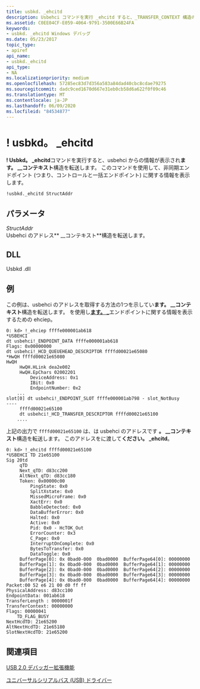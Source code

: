 ```yaml
---
title: usbkd. _ehcitd
description: Usbehci コマンドを実行 _ehcitd すると、_TRANSFER_CONTEXT 構造の情報が表示されます。
ms.assetid: C0EE04CF-E059-4064-9791-3500E66B24FA
keywords:
- usbkd. _ehcitd Windows デバッグ
ms.date: 05/23/2017
topic_type:
- apiref
api_name:
- usbkd._ehcitd
api_type:
- NA
ms.localizationpriority: medium
ms.openlocfilehash: 57285ec83d7d356a583a84dad40cbc8cdae79275
ms.sourcegitcommit: dadc9ced1670d667e31eb0cb58d6a622f0f09c46
ms.translationtype: MT
ms.contentlocale: ja-JP
ms.lasthandoff: 06/09/2020
ms.locfileid: "84534877"
---
```

# <a name="usbkd_ehcitd"></a>! usbkd。 \_ehcitd


**! Usbkd。 \_ehcitd**コマンドを実行すると、usbehci からの情報が表示され**ます。 \_\_コンテキスト**構造を転送します。 このコマンドを使用して、非同期エンドポイント (つまり、コントロールと一括エンドポイント) に関する情報を表示します。

```dbgcmd
!usbkd._ehcitd StructAddr
```

## <a name="span-idddk__devobj_dbgspanspan-idddk__devobj_dbgspanparameters"></a><span id="ddk__devobj_dbg"></span><span id="DDK__DEVOBJ_DBG"></span>パラメータ


<span id="_______StructAddr______"></span><span id="_______structaddr______"></span><span id="_______STRUCTADDR______"></span>*StructAddr*   
Usbehci のアドレス** \_\_コンテキスト**構造を転送します。

## <a name="span-iddllspanspan-iddllspandll"></a><span id="DLL"></span><span id="dll"></span>DLL


Usbkd .dll

<a name="examples"></a>例
--------

この例は、usbehci のアドレスを取得する方法の1つを示してい**ます。 \_\_コンテキスト**構造を転送します。 を使用し[**ます。 \_**](-usbkd--ehciep.md)エンドポイントに関する情報を表示するための ehciep。

```dbgcmd
0: kd> !_ehciep ffffe000001ab618
*USBEHCI
dt usbehci!_ENDPOINT_DATA ffffe000001ab618
Flags: 0x00000000
dt usbehci!_HCD_QUEUEHEAD_DESCRIPTOR ffffd00021e65080
*HwQH ffffd00021e65080
HwQH
     HwQH.HLink dea2e002
     HwQH.EpChars 02002201
         DeviceAddress: 0x1
         IBit: 0x0
         EndpointNumber: 0x2
    ...
slot[0] dt usbehci!_ENDPOINT_SLOT ffffe000001ab798 - slot_NotBusy
----
     ffffd00021e65100
     dt usbehci!_HCD_TRANSFER_DESCRIPTOR ffffd00021e65100
    ....
```

上記の出力で `ffffd00021e65100` は、は usbehci のアドレスです **。 \_\_コンテキスト**構造を転送します。 このアドレスをに渡して**ください。 \_ehcitd**。

```dbgcmd
0: kd> !_ehcitd ffffd00021e65100
*USBEHCI TD 21e65100
Sig 20td
     qTD
     Next_qTD: d83cc200
     AltNext_qTD: d83cc180
     Token: 0x00000c00
         PingState: 0x0
         SplitXstate: 0x0
         MissedMicroFrame: 0x0
         XactErr: 0x0
         BabbleDetected: 0x0
         DataBufferError: 0x0
         Halted: 0x0
         Active: 0x0
         Pid: 0x0 - HcTOK_Out
         ErrorCounter: 0x3
         C_Page: 0x0
         InterruptOnComplete: 0x0
         BytesToTransfer: 0x0
         DataToggle: 0x0
     BufferPage[0]: 0x 0bad0-000  0bad0000  BufferPage64[0]: 00000000
     BufferPage[1]: 0x 0bad0-000  0bad0000  BufferPage64[1]: 00000000
     BufferPage[2]: 0x 0bad0-000  0bad0000  BufferPage64[2]: 00000000
     BufferPage[3]: 0x 0bad0-000  0bad0000  BufferPage64[3]: 00000000
     BufferPage[4]: 0x 0bad0-000  0bad0000  BufferPage64[4]: 00000000
Packet:00 52 e6 21 00 d0 ff ff 
PhysicalAddress: d83cc100
EndpointData: 001ab618
TransferLength : 0000001f
TransferContext: 00000000
Flags: 00000041
    TD_FLAG_BUSY
NextHcdTD: 21e65200
AltNextHcdTD: 21e65180
SlotNextHcdTD: 21e65200
```

## <a name="span-idsee_alsospansee-also"></a><span id="see_also"></span>関連項目


[USB 2.0 デバッガー拡張機能](usb-2-0-extensions.md)

[ユニバーサルシリアルバス (USB) ドライバー](https://docs.microsoft.com/windows-hardware/drivers/usbcon/)

 

 






